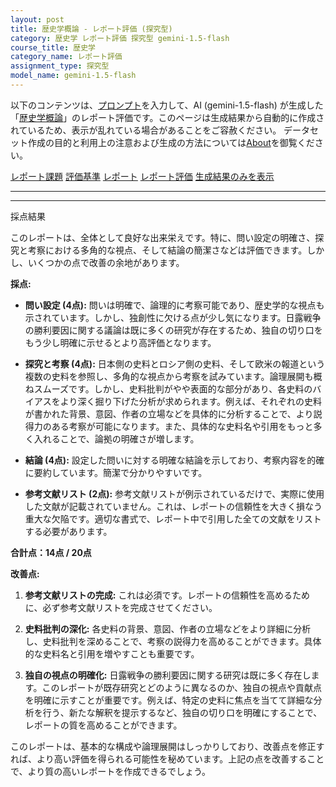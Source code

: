 ```yaml
---
layout: post
title: 歴史学概論 - レポート評価 (探究型)
category: 歴史学 レポート評価 探究型 gemini-1.5-flash
course_title: 歴史学
category_name: レポート評価
assignment_type: 探究型
model_name: gemini-1.5-flash
---
```


以下のコンテンツは、[プロンプト](https://github.com/takedatoshiyuki/synthetic_assignments/tree/main/generated/歴史学/gemini-1.5-flash/prompt_レポート評価-探究型.md)を入力して、AI (gemini-1.5-flash) が生成した「[歴史学概論](/contents/歴史学/)」のレポート評価です。このページは生成結果から自動的に作成されているため、表示が乱れている場合があることをご容赦ください。
データセット作成の目的と利用上の注意および生成の方法については[About](/About)を御覧ください。

[レポート課題](../レポート課題-探究型)
[評価基準](../評価基準-探究型)
[レポート](../レポート-探究型)
[レポート評価](../レポート評価-探究型)
[生成結果のみを表示](https://github.com/takedatoshiyuki/synthetic_assignments/tree/main/generated/歴史学/gemini-1.5-flash/レポート評価-探究型.md)
  

***
***
  
採点結果

このレポートは、全体として良好な出来栄えです。特に、問い設定の明確さ、探究と考察における多角的な視点、そして結論の簡潔さなどは評価できます。しかし、いくつかの点で改善の余地があります。

**採点:**

* **問い設定 (4点):** 問いは明確で、論理的に考察可能であり、歴史学的な視点も示されています。しかし、独創性に欠ける点が少し気になります。日露戦争の勝利要因に関する議論は既に多くの研究が存在するため、独自の切り口をもう少し明確に示せるとより高評価となります。

* **探究と考察 (4点):**  日本側の史料とロシア側の史料、そして欧米の報道という複数の史料を参照し、多角的な視点から考察を試みています。論理展開も概ねスムーズです。しかし、史料批判がやや表面的な部分があり、各史料のバイアスをより深く掘り下げた分析が求められます。例えば、それぞれの史料が書かれた背景、意図、作者の立場などを具体的に分析することで、より説得力のある考察が可能になります。また、具体的な史料名や引用をもっと多く入れることで、論拠の明確さが増します。

* **結論 (4点):** 設定した問いに対する明確な結論を示しており、考察内容を的確に要約しています。簡潔で分かりやすいです。

* **参考文献リスト (2点):** 参考文献リストが例示されているだけで、実際に使用した文献が記載されていません。これは、レポートの信頼性を大きく損なう重大な欠陥です。適切な書式で、レポート中で引用した全ての文献をリストする必要があります。


**合計点：14点 / 20点**

**改善点:**

1. **参考文献リストの完成:**  これは必須です。レポートの信頼性を高めるために、必ず参考文献リストを完成させてください。

2. **史料批判の深化:**  各史料の背景、意図、作者の立場などをより詳細に分析し、史料批判を深めることで、考察の説得力を高めることができます。具体的な史料名と引用を増やすことも重要です。

3. **独自の視点の明確化:**  日露戦争の勝利要因に関する研究は既に多く存在します。このレポートが既存研究とどのように異なるのか、独自の視点や貢献点を明確に示すことが重要です。例えば、特定の史料に焦点を当てて詳細な分析を行う、新たな解釈を提示するなど、独自の切り口を明確にすることで、レポートの質を高めることができます。


このレポートは、基本的な構成や論理展開はしっかりしており、改善点を修正すれば、より高い評価を得られる可能性を秘めています。上記の点を改善することで、より質の高いレポートを作成できるでしょう。
